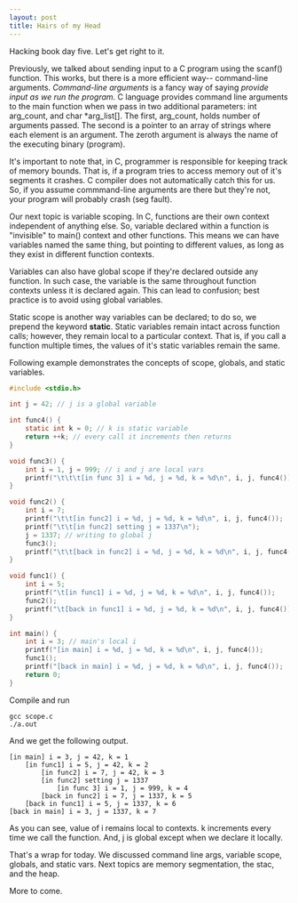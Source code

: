 ```yaml
---
layout: post
title: Hairs of my Head
---
```


Hacking book day five. Let's get right to it.

Previously, we talked about sending input to a C program using the scanf() function. This works, but there is a more efficient way-- command-line arguments. *Command-line arguments* is a fancy way of saying *provide input as we run the program*. C language provides command line arguments to the main function when we pass in two additional parameters: int arg_count, and char \*arg_list[]. The first, arg_count, holds number of arguments passed. The second is a pointer to an array of strings where each element is an argument. The zeroth argument is always the name of the executing binary (program).

It's important to note that, in C, programmer is responsible for keeping track of memory bounds. That is, if a program tries to access memory out of it's segments it crashes. C compiler does not automatically catch this for us. So, if you assume commmand-line arguments are there but they're not, your program will probably crash (seg fault).

Our next topic is variable scoping. In C, functions are their own context independent of anything else. So, variable declared within a function is "invisible" to main() context and other functions. This means we can have variables named the same thing, but pointing to different values, as long as they exist in different function contexts.

Variables can also have global scope if they're declared outside any function. In such case, the variable is the same throughout function contexts unless it is declared again. This can lead to confusion; best practice is to avoid using global variables.

Static scope is another way variables can be declared; to do so, we prepend the keyword **static**. Static variables remain intact across function calls; however, they remain local to a particular context. That is, if you call a function multiple times, the values of it's static variables remain the same.

Following example demonstrates the concepts of scope, globals, and static variables.

```c
#include <stdio.h>

int j = 42; // j is a global variable

int func4() {
    static int k = 0; // k is static variable
    return ++k; // every call it increments then returns
}

void func3() {
    int i = 1, j = 999; // i and j are local vars
    printf("\t\t\t[in func 3] i = %d, j = %d, k = %d\n", i, j, func4());
}

void func2() {
    int i = 7;
    printf("\t\t[in func2] i = %d, j = %d, k = %d\n", i, j, func4());
    printf("\t\t[in func2] setting j = 1337\n");
    j = 1337; // writing to global j
    func3();
    printf("\t\t[back in func2] i = %d, j = %d, k = %d\n", i, j, func4());
}

void func1() {
    int i = 5;
    printf("\t[in func1] i = %d, j = %d, k = %d\n", i, j, func4());
    func2();
    printf("\t[back in func1] i = %d, j = %d, k = %d\n", i, j, func4());
}

int main() {
    int i = 3; // main's local i
    printf("[in main] i = %d, j = %d, k = %d\n", i, j, func4());
    func1();
    printf("[back in main] i = %d, j = %d, k = %d\n", i, j, func4());
    return 0;
}
```

Compile and run

```shell
gcc scope.c
./a.out
```

And we get the following output.

```
[in main] i = 3, j = 42, k = 1
	[in func1] i = 5, j = 42, k = 2
		[in func2] i = 7, j = 42, k = 3
		[in func2] setting j = 1337
			[in func 3] i = 1, j = 999, k = 4
		[back in func2] i = 7, j = 1337, k = 5
	[back in func1] i = 5, j = 1337, k = 6
[back in main] i = 3, j = 1337, k = 7
```

As you can see, value of i remains local to contexts. k increments every time we call the function. And, j is global except when we declare it locally.

That's a wrap for today. We discussed command line args, variable scope, globals, and static vars. Next topics are memory segmentation, the stac, and the heap.

More to come.


